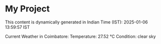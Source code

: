 # My Project

This content is dynamically generated in Indian Time (IST): 2025-01-06 13:59:57 IST


Current Weather in Coimbatore:
Temperature: 27.52 °C
Condition: clear sky
